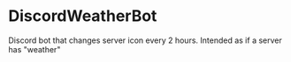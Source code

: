 # DiscordWeatherBot
Discord bot that changes server icon every 2 hours. Intended as if a server has "weather"
